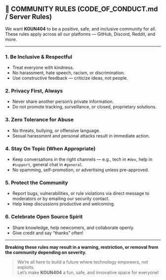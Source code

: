 ## 🤝 COMMUNITY RULES (CODE_OF_CONDUCT.md / Server Rules)

We want **KOUN404** to be a positive, safe, and inclusive community for all.  
These rules apply across all our platforms — GitHub, Discord, Reddit, and more.

---

### 1. Be Inclusive & Respectful
- Treat everyone with kindness.
- No harassment, hate speech, racism, or discrimination.
- Use constructive feedback — criticize ideas, not people.

### 2. Privacy First, Always
- Never share another person’s private information.
- Do not promote tracking, surveillance, or closed, proprietary solutions.

### 3. Zero Tolerance for Abuse
- No threats, bullying, or offensive language.
- Sexual harassment and personal attacks result in immediate action.

### 4. Stay On Topic (When Appropriate)
- Keep conversations in the right channels — e.g., tech in `#dev`, help in `#support`, general chat in `#general`.
- No spamming, self-promotion, or advertising unless pre-approved.

### 5. Protect the Community
- Report bugs, vulnerabilities, or rule violations via direct message to moderators or by emailing our security contact.
- Help keep discussions productive and welcoming.

### 6. Celebrate Open Source Spirit
- Share knowledge, help newcomers, and collaborate openly.
- Give credit and say “thanks” often!

---

**Breaking these rules may result in a warning, restriction, or removal from the community depending on severity.**

> We’re all here to build a future where technology empowers, not exploits.  
> Let’s make **KOUN404** a fun, safe, and innovative space for everyone!
